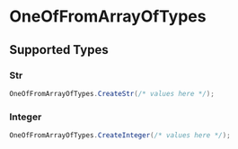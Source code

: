 # OneOfFromArrayOfTypes


## Supported Types

### Str

```csharp
OneOfFromArrayOfTypes.CreateStr(/* values here */);
```

### Integer

```csharp
OneOfFromArrayOfTypes.CreateInteger(/* values here */);
```
